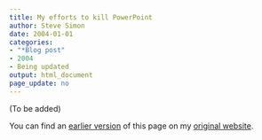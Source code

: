 ```yaml
---
title: My efforts to kill PowerPoint
author: Steve Simon
date: 2004-01-01
categories:
- "*Blog post"
- 2004
- Being updated
output: html_document
page_update: no
---
```


(To be added)

<!---More--->

You can find an [earlier version](http://www.pmean.com/04/powerpoint2.html) of this page on my [original website](http://www.pmean.com/original_site.html).
